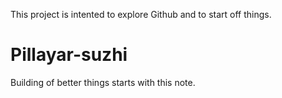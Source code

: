 This project is intented to explore Github and to start off things.

# Pillayar-suzhi
Building of better things starts with this note.
